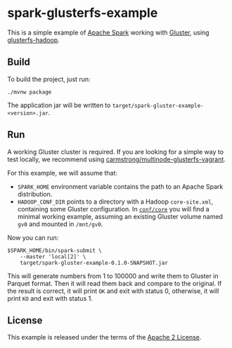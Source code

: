 
# spark-glusterfs-example

This is a simple example of [Apache Spark](https://spark.apache.org/) working with [Gluster](https://www.gluster.org/), using [glusterfs-hadoop](https://github.com/gluster/glusterfs-hadoop).

## Build

To build the project, just run:

```
./mvnw package
```

The application jar will be written to `target/spark-gluster-example-<version>.jar`.

## Run

A working Gluster cluster is required. If you are looking for a simple way to test locally, we recommend using [carmstrong/multinode-glusterfs-vagrant](https://github.com/carmstrong/multinode-glusterfs-vagrant).

For this example, we will assume that:
* `SPARK_HOME` environment variable contains the path to an Apache Spark distribution.
* `HADOOP_CONF_DIR` points to a directory with a Hadoop `core-site.xml`, containing some Gluster configuration. In [`conf/core`](https://github.com/smola/spark-glusterfs-example/blob/master/conf/core-site.xml) you will find a minimal working example, assuming an existing Gluster volume named `gv0` and mounted in `/mnt/gv0`.

Now you can run:

```
$SPARK_HOME/bin/spark-submit \
    --master 'local[2]' \
    target/spark-gluster-example-0.1.0-SNAPSHOT.jar
```

This will generate numbers from 1 to 100000 and write them to Gluster in Parquet format. Then it will read them back and compare to the original. If the result is correct, it will print `OK` and exit with status 0, otherwise, it will print `KO` and exit with status 1.

## License

This example is released under the terms of the [Apache 2 License](LICENSE).
